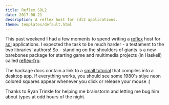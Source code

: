 ```yaml
---
title: Reflex SDL2
date: 2017-08-21
description: A reflex host for sdl2 applications.
theme: templates/default.html
---
```


This past weekend I had a few moments to spend writing a [reflex][0] host for [sdl][1]
applications. I expected the task to be much harder - a testament to the two libraries'
authors! So - standing on the shoulders of giants is a new barebones package for starting
game and multimedia projects (in Haskell) called [reflex-frp][2].

The hackage docs contain a link to a [small tutorial][3] that compiles into a desktop app. If
everything works, you should see some 1980's stlye neon colored squares appear whenever
you click or release your mouse :)

Thanks to Ryan Trinkle for helping me brainstorm and letting me bug him about types at
odd hours of the night.

[0]: http://hackage.haskell.org/package/reflex "reflex frp"
[1]: http://hackage.haskell.org/package/sdl2 "simple direct media layer - part deux"
[2]: http://hackage.haskell.org/package/reflex-sdl2 "sdl2 reflex host"
[3]: https://github.com/reflex-frp/reflex-sdl2/blob/master/app/Main.hs "example"
